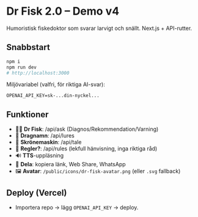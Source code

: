 # Dr Fisk 2.0 – Demo v4

Humoristisk fiskedoktor som svarar larvigt och snällt. Next.js + API-rutter.

## Snabbstart
```bash
npm i
npm run dev
# http://localhost:3000
```
Miljövariabel (valfri, för riktiga AI-svar):
```
OPENAI_API_KEY=sk-...din-nyckel...
```

## Funktioner
- 🧑‍⚕️ **Dr Fisk**: /api/ask (Diagnos/Rekommendation/Varning)
- 🎣 **Dragnamn**: /api/lures
- 📖 **Skrönemaskin**: /api/tale
- 📜 **Regler?**: /api/rules (lekfull hänvisning, inga riktiga råd)
- 🔊 **TTS**-uppläsning
- 🔗 **Dela**: kopiera länk, Web Share, WhatsApp
- 🖼️ **Avatar**: `/public/icons/dr-fisk-avatar.png` (eller `.svg` fallback)

## Deploy (Vercel)
- Importera repo → lägg `OPENAI_API_KEY` → deploy.
